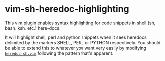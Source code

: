# vim-sh-heredoc-highlighting
This vim plugin enables syntax highlighting for code snippets in shell (sh, bash, ksh, etc.) here-docs.

It will highlight shell, perl and python snippets when it sees heredocs
delimited by the markers SHELL, PERL or PYTHON respectively. You should be able
to extend this to whatever you want very easily by modifying
[`heredoc-sh.vim`](after/syntax/sh/heredoc-sh.vim) following the pattern that's apparent.
